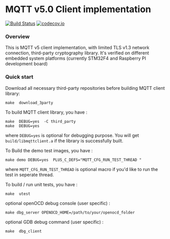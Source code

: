 # MQTT v5.0 Client implementation
[![Build Status](https://travis-ci.org/metalalive/MQTT_Client.svg?branch=master)](https://travis-ci.org/metalalive/MQTT_Client)
[![codecov.io](http://codecov.io/github/metalalive/MQTT_Client/coverage.svg?branch=master)](http://codecov.io/github/metalalive/MQTT_Client?branch=master)

### Overview

This is MQTT v5 client implementation, with limited TLS v1.3 network connection, third-party cryptography library. It's verified on different embedded system platforms (currently STM32F4 and Raspberry PI development board)

### Quick start

Download all necessary third-party repositories before building MQTT client library:
```
make  download_3party
```

To build MQTT client library, you have :
```
make  DEBUG=yes  -C third_party
make  DEBUG=yes
```
where `DEBUG=yes` is optional for debugging purpose. You will get `build/libmqttclient.a` if the library is successfully built.


To Build the demo test images, you have :
```
make demo DEBUG=yes  PLUS_C_DEFS="MQTT_CFG_RUN_TEST_THREAD "
```
where `MQTT_CFG_RUN_TEST_THREAD` is optional macro if you'd like to run the test in seperate thread.


To build / run unit tests, you have :
```
make  utest
```


optional openOCD debug console (user specific) :
```
make dbg_server OPENOCD_HOME=/path/to/your/openocd_folder
```

optional GDB debug command (user specific) :
```
make  dbg_client
```






